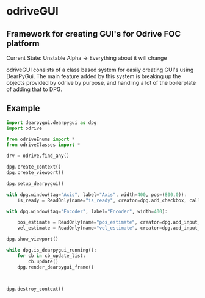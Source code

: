 # odriveGUI

## Framework for creating GUI's for Odrive FOC platform

Current State: Unstable Alpha -> Everything about it will change

odriveGUI consists of a class based system for easily creating GUI's using DearPyGui. The main feature added by this system is breaking up the objects provided by odrive by purpose, and handling a lot of the boilerplate of adding that to DPG.

## Example

```python
import dearpygui.dearpygui as dpg
import odrive

from odriveEnums import *
from odriveClasses import *

drv = odrive.find_any()

dpg.create_context()
dpg.create_viewport()

dpg.setup_dearpygui()

with dpg.window(tag="Axis", label="Axis", width=400, pos=(800,0)):
    is_ready = ReadOnly(name="is_ready", creator=dpg.add_checkbox, callback=lambda: drv.axis0.encoder.is_ready)

with dpg.window(tag="Encoder", label="Encoder", width=400):

    pos_estimate = ReadOnly(name="pos_estimate", creator=dpg.add_input_float, callback=lambda: drv.axis0.encoder.pos_estimate)
    vel_estimate = ReadOnly(name="vel_estimate", creator=dpg.add_input_float, callback=lambda: drv.axis0.encoder.vel_estimate)

dpg.show_viewport()

while dpg.is_dearpygui_running():
    for cb in cb_update_list:
        cb.update()
    dpg.render_dearpygui_frame()



dpg.destroy_context()

```
